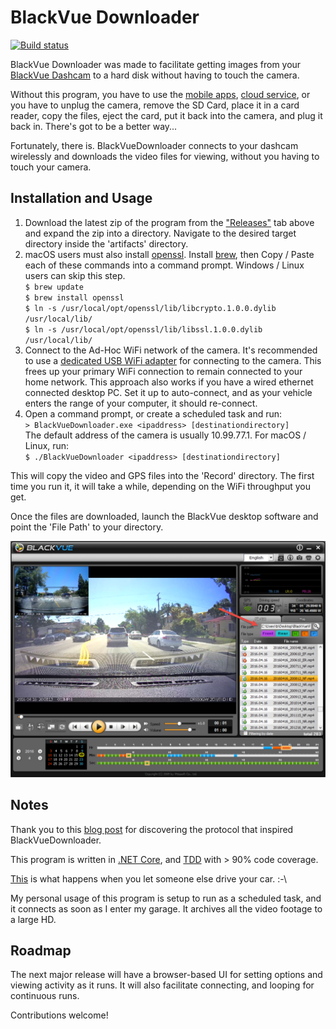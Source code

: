 # BlackVue Downloader

[![Build status](https://ci.appveyor.com/api/projects/status/o8fkjskdnt82nr7q/branch/master?svg=true)](https://ci.appveyor.com/project/morrisonbrett/blackvuedownloader/branch/master)

BlackVue Downloader was made to facilitate getting images from your [BlackVue Dashcam](http://www.blackvue.com/dr650gw-2ch/) to a hard disk without having to touch the camera.

Without this program, you have to use the [mobile apps](http://www.blackvue.com/support/downloads/), [cloud service](http://www.blackvue.com/blackvue-over-the-cloud/), or you have to unplug the camera, remove the SD Card, place it in a card reader, copy the files, eject the card, put it back into the camera, and plug it back in.  There's got to be a better way...

Fortunately, there is.  BlackVueDownloader connects to your dashcam wirelessly and downloads the video files for viewing, without you having to touch your camera.

## Installation and Usage

1. Download the latest zip of the program from the ["Releases"](https://github.com/morrisonbrett/BlackVueDownloader/releases) tab above and expand the zip into a directory.  Navigate to the desired target directory inside the 'artifacts' directory.
2. macOS users must also install [openssl](https://www.openssl.org/).  Install [brew](http://brew.sh/), then Copy / Paste each of these commands into a command prompt. Windows / Linux users can skip this step.<br/>
    ``$ brew update``<br/>
    ``$ brew install openssl``<br/>
    ``$ ln -s /usr/local/opt/openssl/lib/libcrypto.1.0.0.dylib /usr/local/lib/``<br/>
    ``$ ln -s /usr/local/opt/openssl/lib/libssl.1.0.0.dylib /usr/local/lib/``<br/>
3. Connect to the Ad-Hoc WiFi network of the camera.  It's recommended to use a [dedicated USB WiFi adapter](https://amzn.com/B008IFXQFU) for connecting to the camera.  This frees up your primary WiFi connection to remain connected to your home network.  This approach also works if you have a wired ethernet connected desktop PC.  Set it up to auto-connect, and as your vehicle enters the range of your computer, it should re-connect.
4. Open a command prompt, or create a scheduled task and run:<br/>
    ``> BlackVueDownloader.exe <ipaddress> [destinationdirectory]``</br>
The default address of the camera is usually 10.99.77.1.  For macOS / Linux, run:<br/>
    ``$ ./BlackVueDownloader <ipaddress> [destinationdirectory]``

This will copy the video and GPS files into the 'Record' directory.  The first time you run it, it will take a while, depending on the WiFi throughput you get.

Once the files are downloaded, launch the BlackVue desktop software and point the 'File Path' to your directory.

![BlackVue HD](Media/blackvue_hd.png)

## Notes

Thank you to this [blog post](https://gadgetblogist.wordpress.com/2014/10/16/dashcam-hacking/) for discovering the protocol that inspired BlackVueDownloader.

This program is written in [.NET Core](https://dotnet.github.io/), and [TDD](https://en.wikipedia.org/wiki/Test-driven_development) with > 90% code coverage.

[This](https://www.facebook.com/morrisonbrett/posts/10154029083504160) is what happens when you let someone else drive your car. :-\

My personal usage of this program is setup to run as a scheduled task, and it connects as soon as I enter my garage.  It archives all the video footage to a large HD.

## Roadmap

The next major release will have a browser-based UI for setting options and viewing activity as it runs.  It will also facilitate connecting, and looping for continuous runs.

Contributions welcome!
